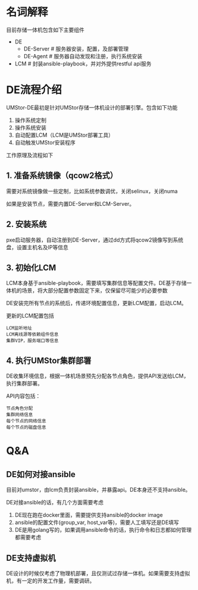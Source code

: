 # 名词解释

目前存储一体机包含如下主要组件

* DE
    * DE-Server     # 服务器安装，配置，及部署管理
    * DE-Agent      # 服务器自动发现和注册，执行系统安装
* LCM               # 封装ansible-playbook，并对外提供restful api服务


# DE流程介绍

UMStor-DE最初是针对UMStor存储一体机设计的部署引擎。包含如下功能

1. 操作系统定制
2. 操作系统安装
3. 自动配置LCM（LCM是UMStor部署工具）
4. 自动触发UMStor安装程序

工作原理及流程如下

## 1. 准备系统镜像（qcow2格式）

需要对系统镜像做一些定制，比如系统参数调优，关闭selinux，关闭numa

如果是安装节点，需要内置DE-Server和LCM-Server。

## 2. 安装系统

pxe启动服务器，自动注册到DE-Server，通过dd方式将qcow2镜像写到系统盘，设置主机名及IP等信息

## 3. 初始化LCM

LCM本身基于ansible-playbook，需要填写集群信息等配置文件。DE基于存储一体机的场景，将大部分配置参数固定下来，仅保留尽可能少的必要参数

DE安装完所有节点的系统后，传递环境配置信息，更新LCM配置，启动LCM。

更新的LCM配置包括

```
LCM监听地址
LCM离线源等依赖组件信息
集群VIP，服务端口等信息
```

## 4. 执行UMStor集群部署

DE收集环境信息，根据一体机场景预先分配各节点角色，提供API发送给LCM，执行集群部署。

API内容包括：

```
节点角色分配
集群网络信息
每个节点的网络信息
每个节点的磁盘信息
```

# Q&A

## DE如何对接ansible

目前对umstor，由lcm负责封装ansible，并暴露api。DE本身还不支持ansible。

DE对接ansible的话，有几个方面需要考虑

1. DE现在跑在docker里面，需要提供支持ansible的docker image
2. ansible的配置文件(group_var, host_var等)，需要人工填写还是DE填写
3. DE是用golang写的，如果调用ansible命令的话，执行命令和日志都如何管理都需要考虑

## DE支持虚拟机

DE设计的时候仅考虑了物理机部署，且仅测试过存储一体机。如果需要支持虚拟机，有一定的开发工作量，需要调研。
